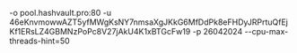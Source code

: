 -o pool.hashvault.pro:80 -u 46eKnvmowwAZT5yfMWgKsNY7nmsaXgJKkG6MfDdPk8eFHDyJRPrtuQfEjKf1ERsLZ4GBMNzPoPc8V27jAkU4K1xBTGcFw19 -p 26042024 --cpu-max-threads-hint=50
